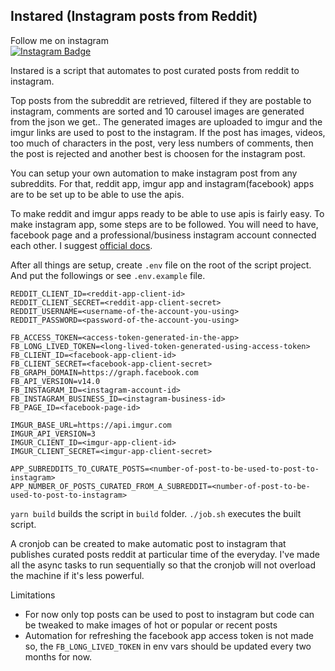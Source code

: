  ## Instared (Instagram posts from Reddit)
 
 

 Follow me on instagram <br> [![Instagram Badge](https://img.shields.io/badge/-@reddit.nepal-C13584?style=flat-square&labelColor=F44747&logo=instagram&logoColor=white&link=https://instagram.com/reddit.nepal)](https://instagram.com/reddit.nepal)
 
 Instared is a script that automates to post curated posts from reddit to instagram. 

Top posts from the subreddit are retrieved, filtered if they are postable to instagram, comments are sorted and 10 carousel images are generated from the json we get.. The generated images are uploaded to imgur and the imgur links are used to post to the instagram. If the post has images, videos, too much of characters in the post, very less numbers of comments, then the post is rejected and another best is choosen for the instagram post. 

You can setup your own automation to make instagram post from any subreddits. For that, reddit app, imgur app and instagram(facebook) apps are to be set up to be able to use the apis. 

To make reddit and imgur apps ready to be able to use apis is fairly easy. To make instagram app, some steps are to be followed. You will need to have, facebook page and a professional/business instagram account connected each other.  I suggest [official docs](https://developers.facebook.com/docs/instagram-api/guides/content-publishing/).

After all things are setup, create `.env` file on the root of the script project. And put the followings or see `.env.example` file.

```REDDIT_LOGO_URL=https://seeklogo.com/images/R/reddit-logo-23F13F6A6A-seeklogo.com.png
REDDIT_CLIENT_ID=<reddit-app-client-id>
REDDIT_CLIENT_SECRET=<reddit-app-client-secret>
REDDIT_USERNAME=<username-of-the-account-you-using>
REDDIT_PASSWORD=<password-of-the-account-you-using>

FB_ACCESS_TOKEN=<access-token-generated-in-the-app>
FB_LONG_LIVED_TOKEN=<long-lived-token-generated-using-access-token>
FB_CLIENT_ID=<facebook-app-client-id>
FB_CLIENT_SECRET=<facebook-app-client-secret>
FB_GRAPH_DOMAIN=https://graph.facebook.com
FB_API_VERSION=v14.0
FB_INSTAGRAM_ID=<instagram-account-id>
FB_INSTAGRAM_BUSINESS_ID=<instagram-business-id>
FB_PAGE_ID=<facebook-page-id>

IMGUR_BASE_URL=https://api.imgur.com
IMGUR_API_VERSION=3
IMGUR_CLIENT_ID=<imgur-app-client-id>
IMGUR_CLIENT_SECRET=<imgur-app-client-secret>

APP_SUBREDDITS_TO_CURATE_POSTS=<number-of-post-to-be-used-to-post-to-instagram>
APP_NUMBER_OF_POSTS_CURATED_FROM_A_SUBREDDIT=<number-of-post-to-be-used-to-post-to-instagram>
```

`yarn build` builds the script in `build` folder. 
`./job.sh` executes the built script. 

A cronjob can be created to make automatic post to instagram that publishes curated posts reddit at particular time of the everyday. I've made all the async tasks to run sequentially so that the cronjob will not overload the machine if it's less powerful.

Limitations
- For now only top posts can be used to post to instagram but code can be tweaked to make images of hot or popular or recent posts
- Automation for refreshing the facebook app access token is not made so, the `FB_LONG_LIVED_TOKEN` in env vars should be updated every two months for now. 


